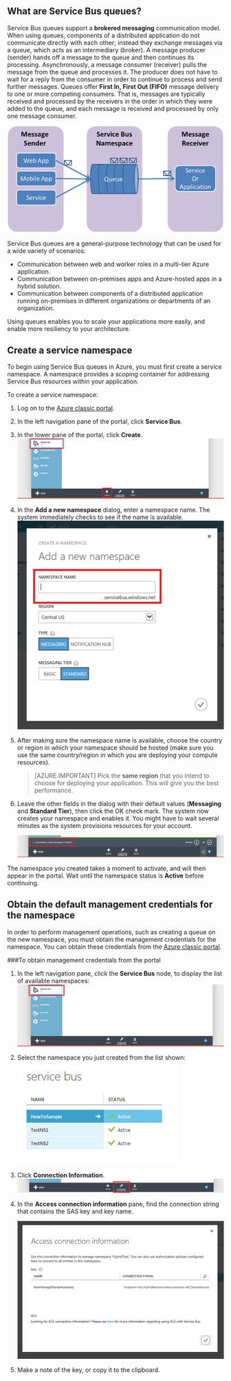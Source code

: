 ## What are Service Bus queues?

Service Bus queues support a **brokered messaging** communication model. When using queues, components of a distributed application do not communicate directly with each other; instead they exchange messages via a queue, which acts as an intermediary (broker). A message producer (sender) hands off a message to the queue and then continues its processing. Asynchronously, a message consumer (receiver) pulls the message from the queue and processes it. The producer does not have to wait for a reply from the consumer in order to continue to process and send further messages. Queues offer **First In, First Out (FIFO)** message delivery to one or more competing consumers. That is, messages are typically received and processed by the receivers in the order in which they were added to the queue, and each message is received and processed by only one message consumer.

![QueueConcepts](./media/howto-service-bus-queues/sb-queues-08.png)

Service Bus queues are a general-purpose technology that can be used for a wide variety of scenarios:

-   Communication between web and worker roles in a multi-tier Azure application.
-   Communication between on-premises apps and Azure-hosted apps in a hybrid solution.
-   Communication between components of a distributed application running on-premises in different organizations or departments of an organization.

Using queues enables you to scale your applications more easily, and enable more resiliency to your architecture.

## Create a service namespace

To begin using Service Bus queues in Azure, you must first create a service namespace. A namespace provides a scoping container for addressing Service Bus resources within your application.

To create a service namespace:

1.  Log on to the [Azure classic portal][].

2.  In the left navigation pane of the portal, click **Service Bus**.

3.  In the lower pane of the portal, click **Create**.
	![](./media/howto-service-bus-queues/sb-queues-03.png)

4.  In the **Add a new namespace** dialog, enter a namespace name. The system immediately checks to see if the name is available.   
	![](./media/howto-service-bus-queues/sb-queues-04.png)

5.  After making sure the namespace name is available, choose the country or region in which your namespace should be hosted (make sure you use the same country/region in which you are deploying your compute resources).

	 > [AZURE.IMPORTANT] Pick the **same region** that you intend to choose for deploying your application. This will give you the best performance.

6. 	Leave the other fields in the dialog with their default values (**Messaging** and **Standard Tier**), then click the OK check mark. The system now creates your namespace and enables it. You might have to wait several minutes as the system provisions resources for your account.

	![](./media/howto-service-bus-queues/getting-started-multi-tier-27.png)

The namespace you created takes a moment to activate, and will then appear in the portal. Wait until the namespace status is **Active** before continuing.

## Obtain the default management credentials for the namespace

In order to perform management operations, such as creating a queue on the new namespace, you must obtain the management credentials for the namespace. You can obtain these credentials from the [Azure classic portal][].

###To obtain management credentials from the portal

1.  In the left navigation pane, click the **Service Bus** node, to display the list of available namespaces:   
	![](./media/howto-service-bus-queues/sb-queues-13.png)

2.  Select the namespace you just created from the list shown:   
	![](./media/howto-service-bus-queues/sb-queues-09.png)

3.  Click **Connection Information**.   
	![](./media/howto-service-bus-queues/sb-queues-06.png)

4.  In the **Access connection information** pane, find the connection string that contains the SAS key and key name.   

	![](./media/howto-service-bus-queues/multi-web-45.png)
    
5.  Make a note of the key, or copy it to the clipboard.

  [Azure classic portal]: http://manage.windowsazure.cn

